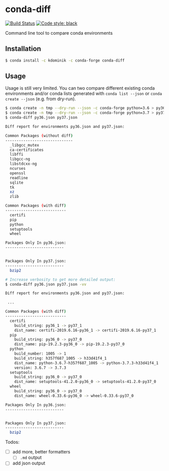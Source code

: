 # conda-diff

[![Build Status](https://travis-ci.org/k-dominik/conda-diff.svg?branch=master)](https://travis-ci.org/k-dominik/conda-diff)
[![Code style: black](https://img.shields.io/badge/code%20style-black-000000.svg)](https://github.com/psf/black)

Command line tool to compare conda environments

## Installation

```bash
$ conda install -c kdominik -c conda-forge conda-diff
```

## Usage

Usage is still very limited. You can two compare different existing conda environments and/or conda lists generated with `conda list --json` or `conda create --json` (e.g. from dry-run).

```bash
$ conda create -n tmp --dry-run --json -c conda-forge python=3.6 > py36.json
$ conda create -n tmp --dry-run --json -c conda-forge python=3.7 > py37.json
$ conda-diff py36.json py37.json

Diff report for environments py36.json and py37.json:

Common Packages (without diff)
------------------------------
  _libgcc_mutex
  ca-certificates
  libffi
  libgcc-ng
  libstdcxx-ng
  ncurses
  openssl
  readline
  sqlite
  tk
  xz
  zlib

Common Packages (with diff)
---------------------------
  certifi
  pip
  python
  setuptools
  wheel

Packages Only In py36.json:
--------------------------


Packages Only In py37.json:
--------------------------
  bzip2

# Increase verbosity to get more detailed output:
$ conda-diff py36.json py37.json -vv

Diff report for environments py36.json and py37.json:

 ...

Common Packages (with diff)
---------------------------
  certifi
    build_string: py36_1 -> py37_1
    dist_name: certifi-2019.6.16-py36_1 -> certifi-2019.6.16-py37_1
  pip
    build_string: py36_0 -> py37_0
    dist_name: pip-19.2.3-py36_0 -> pip-19.2.3-py37_0
  python
    build_number: 1005 -> 1
    build_string: h357f687_1005 -> h33d41f4_1
    dist_name: python-3.6.7-h357f687_1005 -> python-3.7.3-h33d41f4_1
    version: 3.6.7 -> 3.7.3
  setuptools
    build_string: py36_0 -> py37_0
    dist_name: setuptools-41.2.0-py36_0 -> setuptools-41.2.0-py37_0
  wheel
    build_string: py36_0 -> py37_0
    dist_name: wheel-0.33.6-py36_0 -> wheel-0.33.6-py37_0

Packages Only In py36.json:
--------------------------


Packages Only In py37.json:
--------------------------
  bzip2

```

Todos:

- [ ] add more, better formatters
  - [ ] `.md` output
- [ ] add json output
